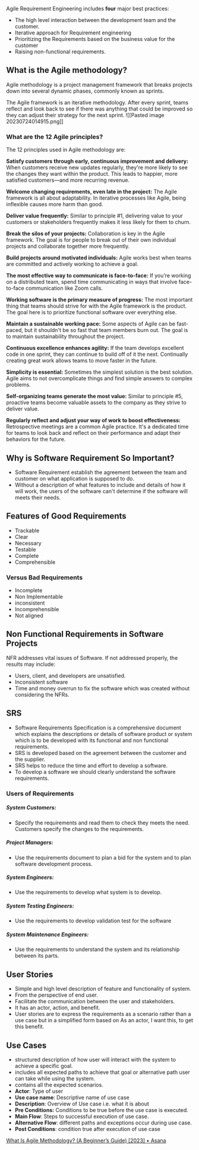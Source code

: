Agile Requirement Engineering includes **four** major best practices:
- The high level interaction between the development team and the customer.
- Iterative approach for Requirement engineering
- Prioritizing the Requirements based on the business value for the customer
- Raising non-functional requirements.

## What is the Agile methodology?
Agile methodology is a project management framework that breaks projects down into several dynamic phases, commonly known as sprints. 

The Agile framework is an iterative methodology. After every sprint, teams reflect and look back to see if there was anything that could be improved so they can adjust their strategy for the next sprint.
![[Pasted image 20230724014915.png]]

### What are the 12 Agile principles?
The 12 principles used in Agile methodology are:

**Satisfy customers through early, continuous improvement and delivery:** When customers receive new updates regularly, they're more likely to see the changes they want within the product. This leads to happier, more satisfied customers—and more recurring revenue.

**Welcome changing requirements, even late in the project:** The Agile framework is all about adaptability. In iterative processes like Agile, being inflexible causes more harm than good. 

**Deliver value frequently:** Similar to principle #1, delivering value to your customers or stakeholders frequently makes it less likely for them to churn. 

**Break the silos of your projects:** Collaboration is key in the Agile framework. The goal is for people to break out of their own individual projects and collaborate together more frequently. 

**Build projects around motivated individuals:** Agile works best when teams are committed and actively working to achieve a goal. 

**The most effective way to communicate is face-to-face:** If you’re working on a distributed team, spend time communicating in ways that involve face-to-face communication like Zoom calls. 

**Working software is the primary measure of progress:** The most important thing that teams should strive for with the Agile framework is the product. The goal here is to prioritize functional software over everything else.

**Maintain a sustainable working pace:** Some aspects of Agile can be fast-paced, but it shouldn't be so fast that team members burn out. The goal is to maintain sustainability throughout the project.

**Continuous excellence enhances agility:** If the team develops excellent code in one sprint, they can continue to build off of it the next. Continually creating great work allows teams to move faster in the future. 

**Simplicity is essential:** Sometimes the simplest solution is the best solution. Agile aims to not overcomplicate things and find simple answers to complex problems. 

**Self-organizing teams generate the most value:** Similar to principle #5, proactive teams become valuable assets to the company as they strive to deliver value.

**Regularly reflect and adjust your way of work to boost effectiveness:** Retrospective meetings are a common Agile practice. It's a dedicated time for teams to look back and reflect on their performance and adapt their behaviors for the future.

## Why is Software Requirement So Important?
- Software Requirement establish the agreement between the team and customer on what application is supposed to do.
- Without a description of what features to include and details of how it will work, the users of the software can't determine if the software will meets their needs.

## Features of Good Requirements
- Trackable
- Clear
- Necessary
- Testable
- Complete
- Comprehensible

### Versus Bad Requirements
- Incomplete
- Non Implementable
- inconsistent
- Incomprehensible
- Not aligned

## Non Functional Requirements in Software Projects
NFR addresses vital issues of Software. If not addressed properly, the results may include:
- Users, client, and developers are unsatisfied.
- Inconsistent software
- Time and money overrun to fix the software which was created without considering the NFRs.

## SRS
- Software Requirements Specification is a comprehensive document which explains the descriptions or details of software product or system which is to be developed with its functional and non functional requirements.
- SRS is developed based on the agreement between the customer and the supplier.
- SRS helps to reduce the time and effort to develop a software.
- To develop a software we should clearly understand the software requirements.

### Users of Requirements
##### System Customers:
- Specify the requirements and read them to check they meets the need. Customers specify the changes to the requirements.
##### Project Managers:
- Use the requirements document to plan a bid for the system and to plan software development process.
##### System Engineers:
- Use the requirements to develop what system is to develop.
##### System Testing Engineers:
- Use the requirements to develop validation test for the software
##### System Maintenance Engineers:
- Use the requirements to understand the system and its relationship between its parts.

## User Stories
- Simple and high level description of feature and functionality of system.
- From the perspective of end user.
- Facilitate the communication between the user and stakeholders.
- It has an actor, action, and benefit.
- User stories are to express the requirements as a scenario rather than a use case but in a simplified form based on
  As an actor, I want this, to get this benefit.

## Use Cases
- structured description of how user will interact with the system to achieve a specific goal.
- includes all expected paths to achieve that goal or alternative path user can take while using the system.
- contains all the expected scenarios.
- **Actor**: Type of user
- **Use case name**: Descriptive name of use case
- **Description**: Overview of Use case i.e. what it is about
- **Pre Conditions:** Conditions to be true before the use case is executed.
- **Main Flow**: Steps to successful execution of use case.
- **Alternative Flow**: different paths and exceptions occur during use case.
- **Post Conditions**: condition true after execution of use case

[What Is Agile Methodology? (A Beginner’s Guide) [2023] • Asana](https://asana.com/resources/agile-methodology)
